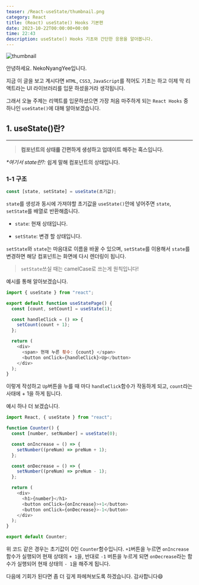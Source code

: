 ```yaml
---
teaser: /React-useState/thumbnail.png
category: React
title: (React) useState() Hooks 기본편
date: 2023-10-22T00:00:00+00:00
time: 22:43
description: useState() Hooks 기초와 간단한 응용을 알아봅니다.
---
```


![thumbnail](/React-useState/thumbnail.png)

안녕하세요. NekoNyangYee입니다.

지금 이 글을 보고 계시다면 `HTML`, `CSS3`, `JavaScript`를 적어도 기초는 하고 이제 막 리액트라는 UI 라이브러리를 입문 하셨을거라 생각됩니다.

그래서 오늘 주제는 리액트를 입문하셨으면 가장 처음 마주하게 되는 `React Hooks` 중 하나인 `useState()`에 대해 알아보겠습니다.

## 1. useState()란?

---

> **컴포넌트의 상태를 간편하게 생성하고 업데이트 해주는 훅스입니다.**

_\*여기서 state란?:_ 쉽게 말해 컴포넌트의 상태입니다.

### 1-1 구조

```javascript
const [state, setState] = useState(초기값);
```

`state`를 생성과 동시에 가져야할 초기값을 `useState()`안에 넣어주면 `state`, `setState`를 배열로 반환해줍니다.

- `state`: 현재 상태입니다.

- `setState`: 변경 할 상태입니다.

`setState`와 `state`는 마음대로 이름을 바꿀 수 있으며, `setState`를 이용해서 `state`를 변경하면 해당 컴포넌트는 화면에 다시 렌더링이 됩니다.

> `setState`쓰실 때는 camelCase로 쓰는게 원칙입니다!

예시를 통해 알아보겠습니다.

```javascript
import { useState } from "react";

export default function useStatePage() {
  const [count, setCount] = useState(1);

  const handleClick = () => {
    setCount(count + 1);
  };

  return (
    <div>
      <span> 현재 누른 횟수: {count} </span>
      <button onClick={handleClick}>Up</button>
    </div>
  );
}
```

이렇게 작성하고 `Up`버튼을 누를 때 마다 `handleClick`함수가 작동하게 되고, `count`라는 사태에 + 1을 하게 됩니다.

예시 하나 더 보겠습니다.

```javascript
import React, { useState } from "react";

function Counter() {
  const [number, setNumber] = useState(0);

  const onIncrease = () => {
    setNumber((preNum) => preNum + 1);
  };

  const onDecrease = () => {
    setNumber((preNum) => preNum - 1);
  };

  return (
    <div>
      <h1>{number}</h1>
      <button onClick={onIncrease}>+1</button>
      <button onClick={onDecrease}>-1</button>
    </div>
  );
}

export default Counter;
```

위 코드 같은 경우는 초기값이 0인 `Counter`함수입니다. `+1`버튼을 누르면 `onIncrease`함수가 실행되어 현재 상태의 `+ 1`을, 반대로 `-1` 버튼을 누르게 되면 `onDecrease`라는 함수가 실행되어 현재 상태의 `- 1`을 해주게 됩니다.

다음에 기회가 된다면 좀 더 깊게 파헤쳐보도록 하겠습니다. 감사합니다😄
